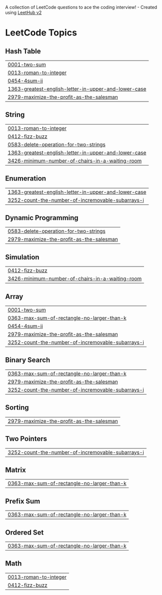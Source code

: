 A collection of LeetCode questions to ace the coding interview! - Created using [LeetHub v2](https://github.com/arunbhardwaj/LeetHub-2.0)
<!---LeetCode Topics Start-->
# LeetCode Topics
## Hash Table
|  |
| ------- |
| [0001-two-sum](https://github.com/Amg2013/problem_solving/tree/master/0001-two-sum) |
| [0013-roman-to-integer](https://github.com/Amg2013/problem_solving/tree/master/0013-roman-to-integer) |
| [0454-4sum-ii](https://github.com/Amg2013/problem_solving/tree/master/0454-4sum-ii) |
| [1363-greatest-english-letter-in-upper-and-lower-case](https://github.com/Amg2013/problem_solving/tree/master/1363-greatest-english-letter-in-upper-and-lower-case) |
| [2979-maximize-the-profit-as-the-salesman](https://github.com/Amg2013/problem_solving/tree/master/2979-maximize-the-profit-as-the-salesman) |
## String
|  |
| ------- |
| [0013-roman-to-integer](https://github.com/Amg2013/problem_solving/tree/master/0013-roman-to-integer) |
| [0412-fizz-buzz](https://github.com/Amg2013/problem_solving/tree/master/0412-fizz-buzz) |
| [0583-delete-operation-for-two-strings](https://github.com/Amg2013/problem_solving/tree/master/0583-delete-operation-for-two-strings) |
| [1363-greatest-english-letter-in-upper-and-lower-case](https://github.com/Amg2013/problem_solving/tree/master/1363-greatest-english-letter-in-upper-and-lower-case) |
| [3426-minimum-number-of-chairs-in-a-waiting-room](https://github.com/Amg2013/problem_solving/tree/master/3426-minimum-number-of-chairs-in-a-waiting-room) |
## Enumeration
|  |
| ------- |
| [1363-greatest-english-letter-in-upper-and-lower-case](https://github.com/Amg2013/problem_solving/tree/master/1363-greatest-english-letter-in-upper-and-lower-case) |
| [3252-count-the-number-of-incremovable-subarrays-i](https://github.com/Amg2013/problem_solving/tree/master/3252-count-the-number-of-incremovable-subarrays-i) |
## Dynamic Programming
|  |
| ------- |
| [0583-delete-operation-for-two-strings](https://github.com/Amg2013/problem_solving/tree/master/0583-delete-operation-for-two-strings) |
| [2979-maximize-the-profit-as-the-salesman](https://github.com/Amg2013/problem_solving/tree/master/2979-maximize-the-profit-as-the-salesman) |
## Simulation
|  |
| ------- |
| [0412-fizz-buzz](https://github.com/Amg2013/problem_solving/tree/master/0412-fizz-buzz) |
| [3426-minimum-number-of-chairs-in-a-waiting-room](https://github.com/Amg2013/problem_solving/tree/master/3426-minimum-number-of-chairs-in-a-waiting-room) |
## Array
|  |
| ------- |
| [0001-two-sum](https://github.com/Amg2013/problem_solving/tree/master/0001-two-sum) |
| [0363-max-sum-of-rectangle-no-larger-than-k](https://github.com/Amg2013/problem_solving/tree/master/0363-max-sum-of-rectangle-no-larger-than-k) |
| [0454-4sum-ii](https://github.com/Amg2013/problem_solving/tree/master/0454-4sum-ii) |
| [2979-maximize-the-profit-as-the-salesman](https://github.com/Amg2013/problem_solving/tree/master/2979-maximize-the-profit-as-the-salesman) |
| [3252-count-the-number-of-incremovable-subarrays-i](https://github.com/Amg2013/problem_solving/tree/master/3252-count-the-number-of-incremovable-subarrays-i) |
## Binary Search
|  |
| ------- |
| [0363-max-sum-of-rectangle-no-larger-than-k](https://github.com/Amg2013/problem_solving/tree/master/0363-max-sum-of-rectangle-no-larger-than-k) |
| [2979-maximize-the-profit-as-the-salesman](https://github.com/Amg2013/problem_solving/tree/master/2979-maximize-the-profit-as-the-salesman) |
| [3252-count-the-number-of-incremovable-subarrays-i](https://github.com/Amg2013/problem_solving/tree/master/3252-count-the-number-of-incremovable-subarrays-i) |
## Sorting
|  |
| ------- |
| [2979-maximize-the-profit-as-the-salesman](https://github.com/Amg2013/problem_solving/tree/master/2979-maximize-the-profit-as-the-salesman) |
## Two Pointers
|  |
| ------- |
| [3252-count-the-number-of-incremovable-subarrays-i](https://github.com/Amg2013/problem_solving/tree/master/3252-count-the-number-of-incremovable-subarrays-i) |
## Matrix
|  |
| ------- |
| [0363-max-sum-of-rectangle-no-larger-than-k](https://github.com/Amg2013/problem_solving/tree/master/0363-max-sum-of-rectangle-no-larger-than-k) |
## Prefix Sum
|  |
| ------- |
| [0363-max-sum-of-rectangle-no-larger-than-k](https://github.com/Amg2013/problem_solving/tree/master/0363-max-sum-of-rectangle-no-larger-than-k) |
## Ordered Set
|  |
| ------- |
| [0363-max-sum-of-rectangle-no-larger-than-k](https://github.com/Amg2013/problem_solving/tree/master/0363-max-sum-of-rectangle-no-larger-than-k) |
## Math
|  |
| ------- |
| [0013-roman-to-integer](https://github.com/Amg2013/problem_solving/tree/master/0013-roman-to-integer) |
| [0412-fizz-buzz](https://github.com/Amg2013/problem_solving/tree/master/0412-fizz-buzz) |
<!---LeetCode Topics End-->